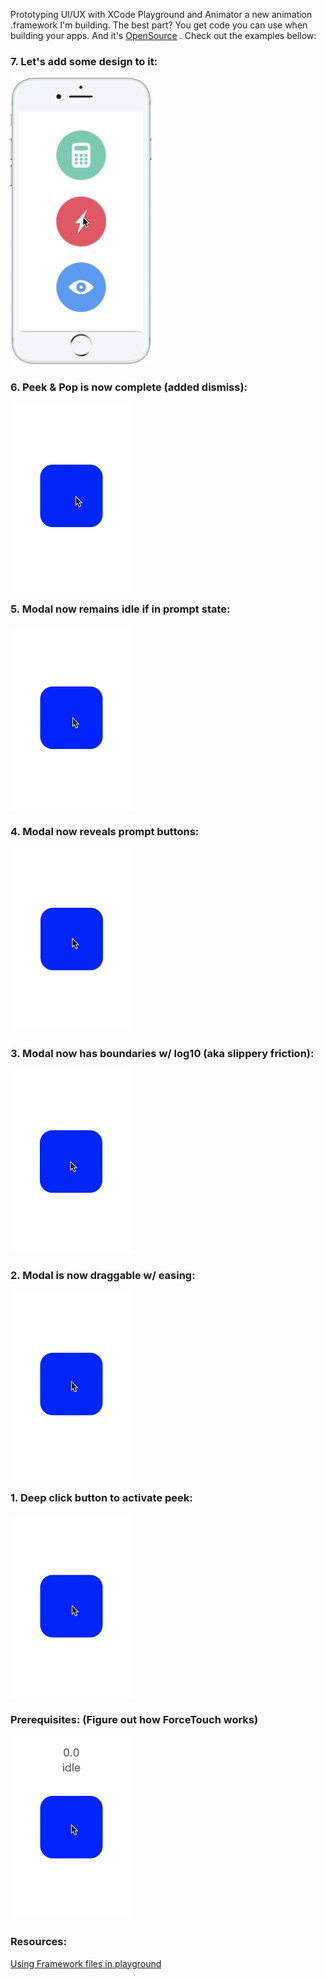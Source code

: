 Prototyping UI/UX with XCode Playground and Animator <!--more--> a new animation .framework I'm building. The best part? You get code you can use when building your apps. And it's [OpenSource](https://github.com/gitsync/AnimLib) .  Check out the examples bellow:

### 7. Let's add some design to it:

<img width="226" alt="img" src="https://raw.githubusercontent.com/stylekit/img/master/video_iphone.gif?maxAge=2512168">

### 6. Peek & Pop is now complete (added dismiss):

<img width="195" alt="img" src="https://raw.githubusercontent.com/stylekit/img/master/modal_complete.gif?maxAge=2512168">

### 5. Modal now remains idle if in prompt state:

<img width="195" alt="img" src="https://raw.githubusercontent.com/stylekit/img/master/modal_idle.gif?maxAge=2512168">

### 4. Modal now reveals prompt buttons:

<img width="195" alt="img" src="https://raw.githubusercontent.com/stylekit/img/master/modal_w_prompt.gif?maxAge=2592022">

### 3. Modal now has boundaries w/ log10 (aka slippery friction):

<img width="195" alt="img" src="https://raw.githubusercontent.com/stylekit/img/master/modal_log10.gif?maxAge=2592003">

### 2. Modal is now draggable w/ easing:

<img width="195" alt="img" src="https://raw.githubusercontent.com/stylekit/img/master/modal_drag.gif?maxAge=2592001">

### 1. Deep click button to activate peek:

<img width="195" alt="img" src="https://raw.githubusercontent.com/stylekit/img/master/modal_pop.gif?maxAge=2592000">

### Prerequisites: (Figure out how ForceTouch works)

<img width="195" alt="img" src="https://raw.githubusercontent.com/stylekit/img/master/ForceTouchEvent_anim.gif">

### Resources:

[Using Framework files in playground](http://eon.codes/blog/2017/01/16/playground-and-framework/)

